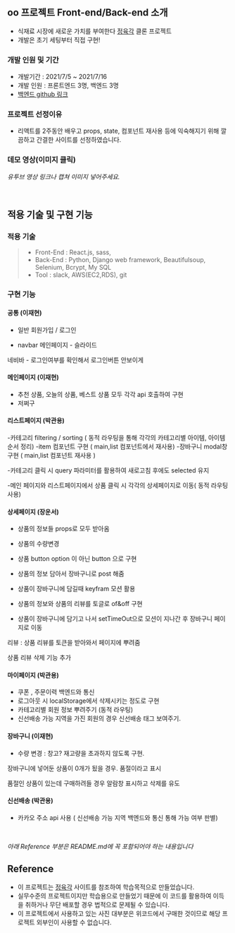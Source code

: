 ## oo 프로젝트 Front-end/Back-end 소개

- 식재료 시장에 새로운 가치를 부여한다  [정육각](https://www.jeongyookgak.com/brandstory) 클론 프로젝트
- 개발은 초기 세팅부터 직접 구현!

### 개발 인원 및 기간

- 개발기간 : 2021/7/5 ~ 2021/7/16
- 개발 인원 : 프론트엔드 3명, 백엔드 3명
- [백엔드 github 링크]()

### 프로젝트 선정이유

- 리액트를 2주동안 배우고 props, state, 컴포넌트 재사용 등에 익숙해지기 위해 깔끔하고 간결한 사이트를 선정하였습니다.

### 데모 영상(이미지 클릭)

*유투브 영상 링크나 캡쳐 이미지 넣어주세요.*

<br>

## 적용 기술 및 구현 기능

### 적용 기술

> - Front-End : React.js, sass, 
> - Back-End : Python, Django web framework, Beautifulsoup, Selenium, Bcrypt, My SQL
> - Tool : slack, AWS(EC2,RDS), git


### 구현 기능

#### 공통 (이재현)


- 일반 회원가입 / 로그인

- navbar
메인페이지 - 슬라이드

네비바 - 로그인여부를 확인해서 로그인버튼 안보이게


#### 메인페이지 (이재현)

- 추천 상품, 오늘의 상품, 베스트 상품 모두 각각 api 호출하여 구현
- 저쩌구


#### 리스트페이지  (박관용)

-카테고리 filtering / sorting ( 동적 라우팅을 통해 각각의 카테고리별 아이템, 아이템 순서 정리)
-item 컴포넌트  구현 ( main,list 컴포넌트에서 재사용)
-장바구니 modal창 구현 ( main,list 컴포넌트 재사용 )

-카테고리 클릭 시 query 파라미터를 활용하여 새로고침 후에도 selected 유지

-메인 페이지와 리스트페이지에서 상품 클릭 시 각각의 상세페이지로 이동( 동적 라우팅 사용)


#### 상세페이지  (장운서)

- 상품의 정보들 props로 모두 받아옴

- 상품의 수량변경

- 상품 button option 이 아닌 button  으로 구현

- 상품의 정보 담아서 장바구니로 post  해줌

- 상품이 장바구니에 담길때 keyfram 모션 활용

- 상품의 정보와 상품의 리뷰를 토글로 of&off 구현

- 상품이 장바구니에 담기고 나서 setTimeOut으로 모션이 지나간 후 장바구니 페이지로 이동

리뷰 : 
상품 리뷰를 토큰을 받아와서 페이지에 뿌려줌

상품 리뷰 삭제 기능 추가




#### 마이페이지  (박관용)

- 쿠폰 , 주문이력 백엔드와 통신
- 로그아웃 시 localStorage에서 삭제시키는 정도로 구현
- 카테고리별 회원 정보 뿌려주기 (동적 라우팅)
- 신선배송 가능 지역을 가진 회원의 경우 신선배송 태그 보여주기.


#### 장바구니 (이재현)
- 수량 변경 : 
창고? 재고량을 초과하지 않도록 구현.

장바구니에 넣어둔 상품이 0개가 됬을 경우. 품절이라고 표시

품절인 상품이 있는데 구매하려들 경우 알람창 표시하고 삭제를 유도


#### 신선배송  (박관용)

- 카카오 주소 api 사용 ( 신선배송 가능 지역 백엔드와 통신 통해 가능 여부 판별)





<br>

*아래 Reference 부분은 README.md에 꼭 포함되어야 하는 내용입니다*

## Reference

- 이 프로젝트는 [정육각](https://www.jeongyookgak.com/) 사이트를 참조하여 학습목적으로 만들었습니다.
- 실무수준의 프로젝트이지만 학습용으로 만들었기 때문에 이 코드를 활용하여 이득을 취하거나 무단 배포할 경우 법적으로 문제될 수 있습니다.
- 이 프로젝트에서 사용하고 있는 사진 대부분은 위코드에서 구매한 것이므로 해당 프로젝트 외부인이 사용할 수 없습니다.
